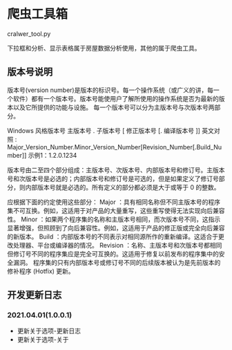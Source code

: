 # 爬虫工具箱

cralwer_tool.py

下拉框和分析、显示表格属于房屋数据分析使用，其他的属于爬虫工具。


## 版本号说明
版本号(version number)是版本的标识号。每一个操作系统（或广义的讲，每一个软件）都有一个版本号。版本号能使用户了解所使用的操作系统是否为最新的版本以及它所提供的功能与设施。 每一个版本号可以分为主版本号与次版本号两部分。

Windows 风格版本号
主版本号 . 子版本号 [ 修正版本号 [. 编译版本号 ]]
英文对照 : Major_Version_Number.Minor_Version_Number[Revision_Number[.Build_Number]]
示例1：1.2.0.1234

版本号由二至四个部分组成：主版本号、次版本号、内部版本号和修订号。主版本号和次版本号是必选的；内部版本号和修订号是可选的，但是如果定义了修订号部分，则内部版本号就是必选的。所有定义的部分都必须是大于或等于 0 的整数。

应根据下面的约定使用这些部分：
Major ：具有相同名称但不同主版本号的程序集不可互换。例如，这适用于对产品的大量重写，这些重写使得无法实现向后兼容性。
Minor ：如果两个程序集的名称和主版本号相同，而次版本号不同，这指示显著增强，但照顾到了向后兼容性。例如，这适用于产品的修正版或完全向后兼容的新版本。
Build ：内部版本号的不同表示对相同源所作的重新编译。这适合于更改处理器、平台或编译器的情况。
Revision ：名称、主版本号和次版本号都相同但修订号不同的程序集应是完全可互换的。这适用于修复以前发布的程序集中的安全漏洞。
程序集的只有内部版本号或修订号不同的后续版本被认为是先前版本的修补程序 (Hotfix) 更新。

## 开发更新日志

### 2021.04.01(1.0.0.1)
- 更新关于选项-更新日志
- 更新关于选项-关于


















